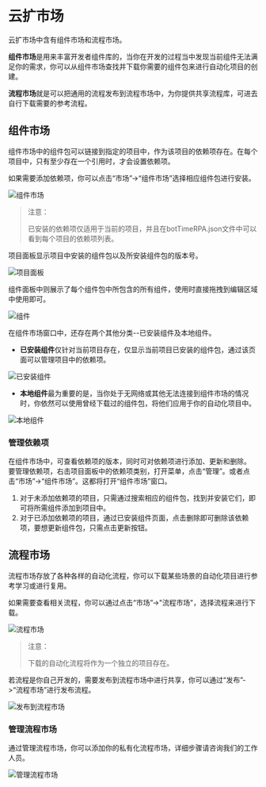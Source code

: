 # 云扩市场
云扩市场中含有组件市场和流程市场。

**组件市场**是用来丰富开发者组件库的，当你在开发的过程当中发现当前组件无法满足你的需求，你可以从组件市场查找并下载你需要的组件包来进行自动化项目的创建。

**流程市场**就是可以把通用的流程发布到流程市场中，为你提供共享流程库，可进去自行下载需要的参考流程。

## 组件市场 
组件市场中的组件包可以链接到指定的项目中，作为该项目的依赖项存在。在每个项目中，只有至少存在一个引用时，才会设置依赖项。 

如果需要添加依赖项，你可以点击“市场”->“组件市场”选择相应组件包进行安装。

![组件市场](https://docimages.blob.core.chinacloudapi.cn/images/Studio/Market/activityMarket.png)

>注意：
>
>已安装的依赖项仅适用于当前的项目，并且在botTimeRPA.json文件中可以看到每个项目的依赖项列表。

项目面板显示项目中安装的组件包以及所安装组件包的版本号。

![项目面板](https://docimages.blob.core.chinacloudapi.cn/images/Studio/Market/dependence.PNG)

组件面板中则展示了每个组件包中所包含的所有组件，使用时直接拖拽到编辑区域中使用即可。

![组件](https://docimages.blob.core.chinacloudapi.cn/images/Studio/Market/activities-dependence.PNG)

在组件市场窗口中，还存在两个其他分类--已安装组件及本地组件。
* **已安装组件**仅针对当前项目存在，仅显示当前项目已安装的组件包，通过该页面可以管理项目中的依赖项。

![已安装组件](https://docimages.blob.core.chinacloudapi.cn/images/Studio/Market/installedActivities.PNG)

* **本地组件**最为重要的是，当你处于无网络或其他无法连接到组件市场的情况时，你依然可以使用曾经下载过的组件包，将他们应用于你的自动化项目中。

![本地组件](https://docimages.blob.core.chinacloudapi.cn/images/Studio/Market/localActivities.PNG)


### 管理依赖项 
在组件市场中，可查看依赖项的版本，同时可对依赖项进行添加、更新和删除。
要管理依赖项，右击项目面板中的依赖项类别，打开菜单，点击“管理”。或者点击“市场”->“组件市场”。这都将打开“组件市场”窗口。
1. 对于未添加依赖项的项目，只需通过搜索相应的组件包，找到并安装它们，即可将所需组件添加到项目中。 
2. 对于已添加依赖项的项目，通过已安装组件页面，点击删除即可删除该依赖项，要想更新组件包，只需点击更新按钮。

## 流程市场

流程市场存放了各种各样的自动化流程，你可以下载某些场景的自动化项目进行参考学习或进行复用。

如果需要查看相关流程，你可以通过点击“市场”->"流程市场"，选择流程来进行下载。 

![流程市场](https://docimages.blob.core.chinacloudapi.cn/images/Studio/Market/flowMarket.PNG)

>注意：
>
>下载的自动化流程将作为一个独立的项目存在。

若流程是你自己开发的，需要发布到流程市场中进行共享，你可以通过“发布”->“流程市场”进行发布流程。

![发布到流程市场](https://docimages.blob.core.chinacloudapi.cn/images/Studio/Market/publishToFlowmarket.PNG)

### 管理流程市场

通过管理流程市场，你可以添加你的私有化流程市场，详细步骤请咨询我们的工作人员。

![管理流程市场](https://docimages.blob.core.chinacloudapi.cn/images/Studio/Market/manageFlowmarket.PNG)

 
